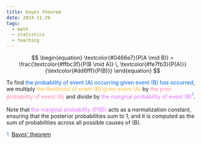 ```yaml
---
title: bayes theorem
date: 2024-11-29
tags:
  - math
  - statistics
  - teaching
---
```


<link href="./math_stuff.css" rel="stylesheet" type="text/css">
<div class="container">

$$
\begin{equation}
\textcolor{#0466e7}{P(A \mid B)} =
\frac{\textcolor{#ffbc3f}{P(B \mid A)} \,
\textcolor{#fe7fb3}{P(A)}}{\textcolor{#dd6fff}{P(B)}}
\end{equation}
$$

</div>

To find
<span style="color:#0466e7">the probability of event \(A\) occurring given event \(B\) has occurred</span>, we multiply
<span style="color:#ffbc3f">the likelihood of event \(B\) given event \(A\)</span> by
<span style="color:#fe7fb3">the prior probability of event \(A\)</span> and divide by
<span style="color:#dd6fff">the marginal probability of event \(B\)</span><sup><span style="color:#4d8dc3">1</span></sup>.
<br></br>
Note that
<span style="color:#dd6fff">the marginal probability \(P(B)\)</span> acts as a normalization constant, ensuring that the posterior probabilities sum to 1, and it is computed as the sum of probabilities across all possible causes of \(B\).

<span style="color:#4d8dc3">
1. <a href="https://en.wikipedia.org/wiki/Bayes%27_theorem">Bayes' theorem</a> <br>
</span>
